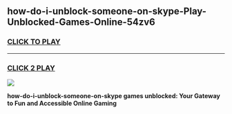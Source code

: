 
## how-do-i-unblock-someone-on-skype-Play-Unblocked-Games-Online-54zv6
<h3>
<a href="https://premium76.site?title=how-do-i-unblock-someone-on-skype&ref=25A">CLICK TO PLAY</a></h3>
<hr>

<h3>
<a href="https://premium76.site?title=how-do-i-unblock-someone-on-skype&ref=25A">CLICK 2 PLAY</a>
  
</h3>

<a href="https://premium76.site?title=how-do-i-unblock-someone-on-skype&ref=25A"><img src="https://clearcache.store/games.png"></a>


**how-do-i-unblock-someone-on-skype games unblocked: Your Gateway to Fun and Accessible Online Gaming**

